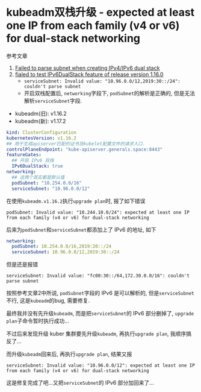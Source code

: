 # kubeadm双栈升级 - expected at least one IP from each family (v4 or v6) for dual-stack networking

参考文章

1. [Failed to parse subnet when creating IPv4/IPv6 dual stack](https://github.com/kubernetes/kubeadm/issues/1828)
2. [fialed to test IPv6DualStack feature of release version 1.16.0](https://github.com/kubernetes/kubernetes/issues/83006)
    - `serviceSubnet: Invalid value: "10.96.0.0/12,2019:30::/24": couldn't parse subnet`
    - 开启双栈配置后, `networking`字段下, `podSubnet`的解析是正确的, 但是无法解析`serviceSubnet`字段.

- kubeadm(旧): v1.16.2
- kubeadm(新): v1.17.2

```yaml
kind: ClusterConfiguration
kubernetesVersion: v1.16.2
## 用于生成apiserver匹配的证书及kubelet配置文件的请求入口.
controlPlaneEndpoint: "kube-apiserver.generals.space:8443"
featureGates:
  ## 开启 IPv6 双栈
  IPv6DualStack: true
networking:
  ## 这两个其实都是默认值
  podSubnet: "10.254.0.0/16"
  serviceSubnet: "10.96.0.0/12"
```

在使用`kubeadm.v1.16.2`执行`upgrade plan`时, 报了如下错误

```
podSubnet: Invalid value: "10.244.10.0/24": expected at least one IP from each family (v4 or v6) for dual-stack networking
```

后来为`podSubnet`和`serviceSubnet`都添加上了 IPv6 的地址, 如下

```yaml
networking:
  podSubnet: 10.254.0.0/16,2019:20::/24
  serviceSubnet: 10.96.0.0/12,2019:30::/24
```

但是还是报错

```
serviceSubnet: Invalid value: "fc00:30::/64,172.30.0.0/16": couldn't parse subnet
```

按照参考文章2中所说, `podSubnet`字段的 IPv6 是可以解析的, 但是`serviceSubnet`不行, 这是`kubeadm`的bug, 需要修复.

最终我并没有先升级`kubeadm`, 而是把`serviceSubnet`的 IPv6 部分删掉了, `upgrade plan`子命令暂时执行成功...

不过后来发现升级 kuber 集群要先升级`kubeadm`, 再执行`upgrade plan`, 我顺序搞反了...

而升级`kubeadm`回来后, 再执行`upgrade plan`, 结果又报

```
serviceSubnet: Invalid value: "10.96.0.0/12": expected at least one IP from each family (v4 or v6) for dual-stack networking
```

这是修复完成了吧...又把`serviceSubnet`的 IPv6 部分加回来了...

